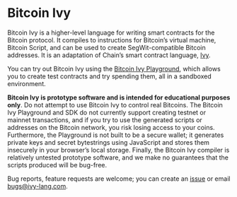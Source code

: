 # Bitcoin Ivy

Bitcoin Ivy is a higher-level language for writing smart contracts for the Bitcoin protocol. It compiles to instructions for Bitcoin’s virtual machine, Bitcoin Script, and can be used to create SegWit-compatible Bitcoin addresses. It is an adaptation of Chain’s smart contract language, [Ivy](http://chain.com/ivy).

You can try out Bitcoin Ivy using the [Bitcoin Ivy Playground](https://d2w65k0ltszbq7.cloudfront.net/bitcoin), which allows you to create test contracts and try spending them, all in a sandboxed environment.

**Bitcoin Ivy is prototype software and is intended for educational purposes only**. Do not attempt to use Bitcoin Ivy to control real Bitcoins. The Bitcoin Ivy Playground and SDK do not currently support creating testnet or mainnet transactions, and if you try to use the generated scripts or addresses on the Bitcoin network, you risk losing access to your coins. Furthermore, the Playground is not built to be a secure wallet; it generates private keys and secret bytestrings using JavaScript and stores them insecurely in your browser’s local storage. Finally, the Bitcoin Ivy compiler is relatively untested prototype software, and we make no guarantees that the scripts produced will be bug-free. 

Bug reports, feature requests are welcome; you can create an [issue](https://github.com/ivy-lang/bitcoin-ivy/issues) or email [bugs@ivy-lang.com](mailto:bugs@ivy-lang.com).